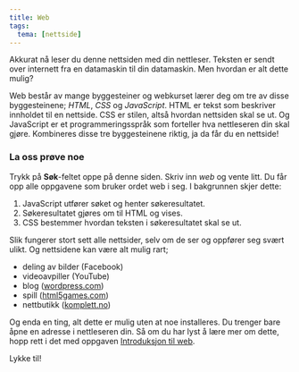 ```yaml
---
title: Web
tags:
  tema: [nettside]
---
```


Akkurat nå leser du denne nettsiden med din nettleser. Teksten er sendt over internett fra en datamaskin til din datamaskin. Men hvordan er alt dette mulig?

Web består av mange byggesteiner og webkurset lærer deg om tre av disse byggesteinene; *HTML*, *CSS* og *JavaScript*. HTML er tekst som beskriver innholdet til en nettside. CSS er stilen, altså hvordan nettsiden skal se ut. Og JavaScript er et programmeringsspråk som forteller hva nettleseren din skal gjøre. Kombineres disse tre byggesteinene riktig, ja da får du en nettside!

### La oss prøve noe
Trykk på **Søk**-feltet oppe på denne siden. Skriv inn *web* og vente litt. Du får opp alle oppgavene som bruker ordet web i seg. I bakgrunnen skjer dette:

1. JavaScript utfører søket og henter søkeresultatet.
2. Søkeresultatet gjøres om til HTML og vises.
3. CSS bestemmer hvordan teksten i søkeresultatet skal se ut.

Slik fungerer stort sett alle nettsider, selv om de ser og oppfører seg svært ulikt. Og nettsidene kan være alt mulig rart;

- deling av bilder (Facebook)
- videoavpiller (YouTube)
- blog ([wordpress.com](https://wordpress.com))
- spill ([html5games.com](http://html5games.com))
- nettbutikk ([komplett.no](https://www.komplett.no))

Og enda en ting, alt dette er mulig uten at noe installeres. Du trenger bare åpne en adresse i nettleseren din. Så om du har lyst å lære mer om dette, hopp rett i det med oppgaven [Introduksjon til web](introduksjon_til_web/introduksjon_til_web.html).

Lykke til!
